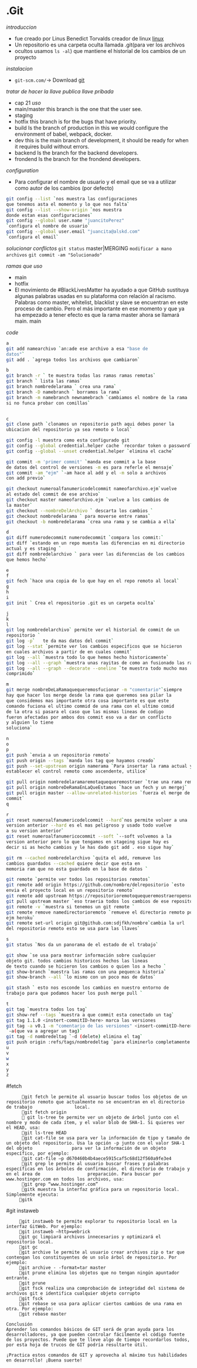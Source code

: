 # .__Git__ 
*introduccion*
- fue creado por Linus Benedict Torvalds creador de linux
<a href="https://en.wikipedia.org/wiki/History_of_Linux">linux</a>
- Un repositorio es una carpeta oculta llamada .git(para ver los archivos
- ocultos usamos `ls -al`) que mantiene el historial de los cambios de un proyecto

*instalacion*
- `git-scm.com/`-> Download
<a href="https://git-scm.com/">git</a>

*tratar de hacer la llave publica llave pribada*
- cap 21
*uso*
- main/master this branch is the one that the user see.
- staging
- hotfix this branch is for the bugs that have priority.
- build Is the branch of production in this we would configure the environment of babel, webpack, docker.
- dev this is the main branch of development, it should be ready for when it requires build without errors.
- backend Is the branch for the backend developers.
- frondend Is the branch for the frondend developers.

*configuration*
- Para configurar el nombre de usuario y el email que se va a utilizar como
 autor de los cambios (por defecto)
```bash
git config --list `nos muestra las configuraciones
que tenemos asta el momento y lo que nos falta`
git config --list --show-origin `nos muestra
donde estan esas configuraciones`
git config --global user.name "juancitoPerez" 
`configura el nombre de usuario`
git config --global user.email "juancita@alskd.com"
`configura el email`   
```
*solucionar conflictos*
`git status` master|MERGING
`modificar a mano archivos`
`git commit -am "Solucionado"`

*ramas que uso*
- main
- hotfix
- El movimiento de #BlackLivesMatter ha ayudado a que GitHub sustituya algunas
palabras usadas en su plataforma con relación al racismo.
Palabras como master, whitelist, blacklist y slave se encuentran en este proceso
de cambio. Pero el más importante en ese momento y que ya ha empezado a tener
efecto es que la rama master ahora se llamará main.
main

*code*
```bash
a
git add namearchivo `an:ade ese archivo a esa "base de
datos"`
git add . `agrega todos los archivos que cambiaron`

b
git branch -r ` te muestra todas las ramas ramas remotas`
git branch ` lista las ramas`
git branch nombredelarama ` crea una rama`
git branch -D namebranch ` borramos la rama`
git branch -m namebranch newnamebrach `cambiamos el nombre de la rama
si no funca probar con comillas`


c
git clone path `clonamos un repositorio path aqui debes poner la 
ubicacion del repositorio ya sea remoto o local`

git config -l muestra como esta configurado git 
git config --global credential.helper cache `recordar token o password`
git config --global --unset credential.helper `elimina el cache`

git commit -m 'primer commit' `manda ese commit a la base
de datos del control de versiones -m es para referle el mensaje`
git commit -am "ejm" `-am hace al add y el -m solo a archivos 
con add previo`

git checkout numeroalfanumericodelcommit nameofarchivo.ejm`vuelve
al estado del commit de ese archivo`
git checkout master nameofarchivo.ejm `vuelve a los cambios de 
la master`
git checkout --nombreDelArchivo ` descarta los cambios `
git checkout nombredelarama ` para moverse entre ramas`
git checkout -b nombredelarama `crea una rama y se cambia a ella`

d
git diff numerodecommit numerodecommit `compara los commit:`
git diff `estando en un repo muesta las diferencias en mi directorio
actual y es staging `
git diff nombredelarchivo ` para veer las diferencias de los cambios 
que hemos hecho`

e
f
git fech `hace una copia de lo que hay en el repo remoto al local`
g
h
i
git init ` Crea el repositorio .git es un carpeta oculta`

j
k
l
git log nombredelarchivo` permite ver el historial de commit de un
repositorio `
git log -p`   te da mas datos del commit` 
git log --stat `permite ver los cambios especificos que se hicieron
en cuales archivos a partir de en cuales commit`
git log --all `muestra todo lo que hemos hecho historicamente`
git log --all --graph `muestra unas rayitas de como an fusionado las ramas`
git log --all --graph --decorate --oneline `te muestra todo mucho mas
comprimido`

m
git merge nombreDeLaRamaquequeremosfucionar -m "comentario"`siempre
hay que hacer los merge desde la rama que queremos sea pilar la 
que considemos mas importante otra cosa importante es que este
comando fuciona el ultimo commid de una rama con el ultimo comid 
de la otra si pasara el caso que las mismas lineas de codigo
fueron afectadas por ambos dos commit eso va a dar un conflicto
y alguien lo tiene 
soluciona`

n
o
p
git push `envia a un repositorio remoto`
git push origin --tags `manda los tag que hayamos creado`
git push --set-upstream origin namerama `Para insertar la rama actual y
establecer el control remoto como ascendente, utilice`

git pull origin nombredelaramaremotaquequeremostraer `trae una rama remota`
git pull origin nombreDeRamaEnLaQueEstamos `hace un fech y un mergej`
git pull origin master --allow-unrelated-histories `fuerza el merge de
commit`
q

r
git reset numeroalfanumericodelcommit --hard`nos permite volver a una
version anterior --hard es el mas peligroso y usado todo vuelve 
a su version anterior`
git reset numeroalfanumericocommit --soft `--soft volvemos a la
version anterior pero lo que tengamos en stageing sigue hay es 
decir si as hecho cambios y le has dado git add . eso sigue hay`

git rm --cached nombredelarchivo `quita el add, remueve los
cambios guardados --cached quiere decir que esta en
memoria ram que no esta guardado en la base de datos `

git remote `permite ver todos los repositorios remotos`
git remote add origin https://github.com/nombre/delrepositorio `esto 
envia el proyecto local en un repositorio remoto`
git remote add upstream https://repositorioremotoquequeremostraeropensurse
git pull upstream master `eso traeria todos los cambios de ese repositorio a mi master`
git remote -v `muestra si tenemos un git remote `
git remote remove namedirectorioremoto `remueve el directorio remoto por 
ejm heroku`
git remote set-url origin git@github.com:sdjfkh/nombre`cambia la url
del repositorio remoto esto se usa para las llaves`

s
git status `Nos da un panorama de el estado de el trabajo`

git show `se usa para mostrar información sobre cualquier
objeto git. todos cambios historicos hechos las lineas
de texto cuando se hicieron los cambios o quien los a hecho `
git show-branch `muestra las ramas con una pequen:a historia`
git show-branch --all `lo mismo con un poco mas de datos`

git stash ` esto nos esconde los cambios en nuestro entorno de 
trabajo para que podamos hacer los push merge pull `

t
git tag `muestra todos los tag`
git show-ref --tags `muestra a que commit esta conectado un tag`
git tag 1.1.0 <instert-commitID-here> marca las versiones
git tag -a v0.1 -m "comentario de las versiones" <insert-commitID-here> 
`-a(que va a agregar un tag)`
git tag -d nombredeltag `-d (delete) elimina el tag`
git push origin :refs/tags/nombredeltag `para eliminerlo completamente en github`
u
v
w
x
y
z

```


   #fetch
   
          🔸git fetch le permite al usuario buscar todos los objetos de un repositorio remoto que actualmente no se encuentran en el directorio de trabajo                local.
          🔸git fetch origin
          🔸 git ls-tree te permite ver un objeto de árbol junto con el nombre y modo de cada ítem, y el valor blob de SHA-1. Si quieres ver el HEAD, usa:
          🔸git ls-tree HEAD
          🔸git cat-file se usa para ver la información de tipo y tamaño de un objeto del repositorio. Usa la opción -p junto con el valor SHA-1 del objeto               para ver la información de un objeto específico, por ejemplo:
          🔸git cat-file –p d670460b4b4aece5915caf5c68d12f560a9fe3e4
          🔸git grep le permite al usuario buscar frases y palabras específicas en los árboles de confirmación, el directorio de trabajo y en el área de                  preparación. Para buscar por www.hostinger.com en todos los archivos, usa:
          🔸git grep “www.hostinger.com”
          🔸gitk muestra la interfaz gráfica para un repositorio local. Simplemente ejecuta:
         🔸gitk
         
  #git instaweb
  
         🔸git instaweb te permite explorar tu repositorio local en la interfaz GitWeb. Por ejemplo:
         🔸git instaweb –http=webrick
         🔸git gc limpiará archivos innecesarios y optimizará el repositorio local.
         🔸git gc
         🔸git archive le permite al usuario crear archivos zip o tar que contengan los constituyentes de un solo árbol de repositorio. Por ejemplo:
         🔸git archive - -format=tar master
         🔸git prune elimina los objetos que no tengan ningún apuntador entrante.
         🔸git prune
         🔸git fsck realiza una comprobación de integridad del sistema de archivos git e identifica cualquier objeto corrupto
         🔸git fsck
         🔸git rebase se usa para aplicar ciertos cambios de una rama en otra. Por ejemplo:
         🔸git rebase master

    Conclusión
    Aprender los comandos básicos de GIT será de gran ayuda para los desarrolladores, ya que pueden controlar fácilmente el código fuente de los proyectos. Puede que te lleve algo de tiempo recordarlos todos, por esta hoja de trucos de GIT podría resultarte útil.

    ¡Practica estos comandos de GIT y aprovecha al máximo tus habilidades en desarrollo! ¡Buena suerte!
